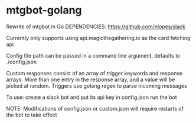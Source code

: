 # mtgbot-golang
Rewrite of mtgbot in Go
DEPENDENCIES: https://github.com/nlopes/slack

Currently only supports using api.magicthegathering.io as the card fetching api

Config file path can be passed in a command line argument, defaults to ./config.json

Custom responses consist of an array of trigger keywords and response arrays.  More than one entry in the response array, and a value will be picked at random.
Triggers use golang regex to parse incoming messages

To use:
create a slack bot and put its api key in config.json
run the bot

NOTE: Modifications of config.json or custom.json will require restarts of the bot to take effect

